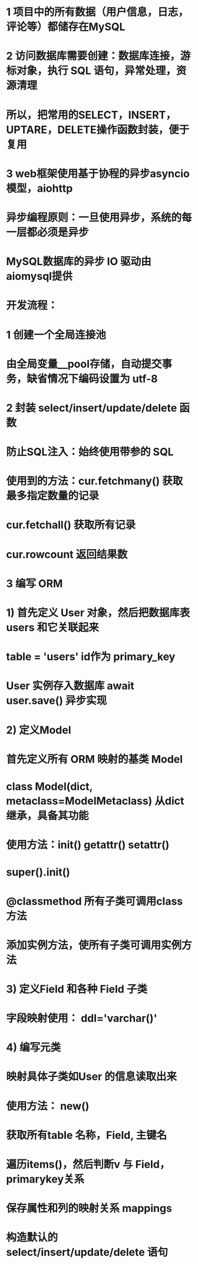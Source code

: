#   1 项目中的所有数据（用户信息，日志，评论等）都储存在MySQL
#   2 访问数据库需要创建：数据库连接，游标对象，执行 SQL 语句，异常处理，资源清理
#     所以，把常用的SELECT，INSERT，UPTARE，DELETE操作函数封装，便于复用

#   3 web框架使用基于协程的异步asyncio模型，aiohttp
#     异步编程原则：一旦使用异步，系统的每一层都必须是异步
#     MySQL数据库的异步 IO 驱动由aiomysql提供

#   开发流程：
#   1 创建一个全局连接池
#     由全局变量__pool存储，自动提交事务，缺省情况下编码设置为 utf-8
#   2 封装 select/insert/update/delete 函数
#     防止SQL注入：始终使用带参的 SQL
#     使用到的方法：cur.fetchmany() 获取最多指定数量的记录
#                  cur.fetchall()  获取所有记录
#                  cur.rowcount    返回结果数
#   3 编写 ORM
#     1) 首先定义 User 对象，然后把数据库表 users 和它关联起来
#        __table__ = 'users'  id作为 primary_key
#        User 实例存入数据库 await user.save() 异步实现
#     2) 定义Model
#        首先定义所有 ORM 映射的基类 Model
#        class Model(dict, metaclass=ModelMetaclass) 从dict 继承，具备其功能
#        使用方法：__init__()    __getattr__()     __setattr__()
#                 super().__init__()
#                 @classmethod 所有子类可调用class 方法
#                 添加实例方法，使所有子类可调用实例方法
#     3) 定义Field 和各种 Field 子类
#        字段映射使用： ddl='varchar()'
#     4) 编写元类
#        映射具体子类如User 的信息读取出来
#        使用方法： __new__() 
#                 获取所有table 名称，Field, 主键名
#                 遍历items()，然后判断v 与 Field，primarykey关系
#                 保存属性和列的映射关系 __mappings__
#                 构造默认的 select/insert/update/delete 语句
#        




